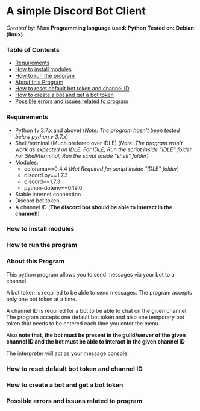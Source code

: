 # A simple Discord Bot Client
  
*Created by: Mani*
**Programming language used: Python**
**Tested on: Debian (linux)**

### Table of Contents

* [Requirements](#requirements)
* [How to install modules](#how-to-install-modules)
* [How to run the program](#how-to-run-the-program)
* [About this Program](#about-this-program)
* [How to reset default bot token and channel ID](#how-to-reset-default-bot-token-and-channel-id)
* [How to create a bot and get a bot token](#how-to-create-a-bot-and-get-a-bot-token)
* [Possible errors and issues related to program](#possible-errors-and-issues-related-to-program)


### Requirements

* Python (v 3.7.x and above) 
    (*Note: The program hasn't been tested below python v 3.7.x*)
* Shell/terminal (Much prefered over IDLE)
    (*Note: The program won't work as expected on IDLE.* 
    *For IDLE, Run the script inside "IDLE" folder*
    *For Shell/terminal, Run the script inside "shell" folder*)
* Modules:
   * colorama==0.4.4  (*Not Required for script inside "IDLE" folder*)
   * discord.py==1.7.3
   * discord==1.7.3
   * python-dotenv==0.19.0
* Stable internet connection
* Discord bot token
* A channel ID (**The discord bot should be able to interact in the channel!**)

### How to install modules


### How to run the program

### About this Program

This python program allows you to send messages via your bot to a channel.

A bot token is required to be able to send messages. The program accepts only one bot token at a time. 

A channel ID is required for a bot to be able to chat on the given channel.
The program accepts one default bot token and also one temporary bot token that needs to be entered each time you enter the menu.

Also **note that, the bot must be present in the guild/server of the given channel ID and the bot must be able to interact in the given channel ID**

The interpreter will act as your message console.

### How to reset default bot token and channel ID

### How to create a bot and get a bot token


### Possible errors and issues related to program
